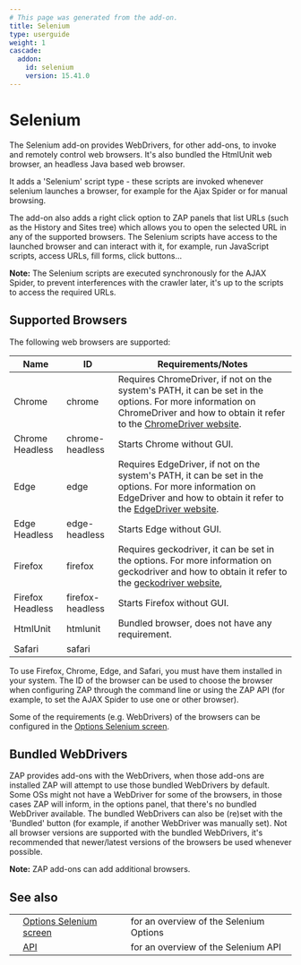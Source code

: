 ```yaml
---
# This page was generated from the add-on.
title: Selenium
type: userguide
weight: 1
cascade:
  addon:
    id: selenium
    version: 15.41.0
---
```


# Selenium

The Selenium add-on provides WebDrivers, for other add-ons, to invoke and remotely
control web browsers. It's also bundled the HtmlUnit web browser, an headless Java based
web browser.

It adds a 'Selenium' script type - these scripts are invoked whenever selenium launches a browser,
for example for the Ajax Spider or for manual browsing.

The add-on also adds a right click option to ZAP panels that list URLs (such as the History and Sites tree)
which allows you to open the selected URL in any of the supported browsers. The Selenium scripts have access to the
launched browser and can interact with it, for example, run JavaScript scripts, access URLs, fill forms, click buttons...

**Note:** The Selenium scripts are executed synchronously for the AJAX Spider, to prevent interferences
with the crawler later, it's up to the scripts to access the required URLs.

## Supported Browsers

The following web browsers are supported:

|       Name       |        ID        |                                                                                                                Requirements/Notes                                                                                                                 |
|------------------|------------------|---------------------------------------------------------------------------------------------------------------------------------------------------------------------------------------------------------------------------------------------------|
| Chrome           | chrome           | Requires ChromeDriver, if not on the system's PATH, it can be set in the options. For more information on ChromeDriver and how to obtain it refer to the [ChromeDriver website](https://sites.google.com/a/chromium.org/chromedriver/).           |
| Chrome Headless  | chrome-headless  | Starts Chrome without GUI.                                                                                                                                                                                                                        |
| Edge             | edge             | Requires EdgeDriver, if not on the system's PATH, it can be set in the options. For more information on EdgeDriver and how to obtain it refer to the [EdgeDriver website](https://developer.microsoft.com/en-us/microsoft-edge/tools/webdriver/). |
| Edge Headless    | edge-headless    | Starts Edge without GUI.                                                                                                                                                                                                                          |
| Firefox          | firefox          | Requires geckodriver, it can be set in the options. For more information on geckodriver and how to obtain it refer to the [geckodriver website](https://github.com/mozilla/geckodriver),                                                          |
| Firefox Headless | firefox-headless | Starts Firefox without GUI.                                                                                                                                                                                                                       |
| HtmlUnit         | htmlunit         | Bundled browser, does not have any requirement.                                                                                                                                                                                                   |
| Safari           | safari           |                                                                                                                                                                                                                                                   |

To use Firefox, Chrome, Edge, and Safari, you must
have them installed in your system. The ID of the browser can be used to choose the
browser when configuring ZAP through the command line or using the ZAP API (for example,
to set the AJAX Spider to use one or other browser).


Some of the requirements (e.g. WebDrivers) of the browsers can be configured in the [Options Selenium screen](/docs/desktop/addons/selenium/options/).

## Bundled WebDrivers

ZAP provides add-ons with the WebDrivers, when those add-ons are installed ZAP will attempt to use those bundled WebDrivers by default. Some OSs might not have a WebDriver for some of the browsers, in those cases ZAP will inform, in the options panel, that there's no bundled WebDriver available. The bundled WebDrivers can also be (re)set with the 'Bundled' button (for example, if another WebDriver was manually set). Not all browser versions are supported with the bundled WebDrivers, it's recommended that newer/latest versions of the browsers be used whenever possible.


**Note:** ZAP add-ons can add additional browsers.

## See also

|   |                                                                   |                                         |
|---|-------------------------------------------------------------------|-----------------------------------------|
|   | [Options Selenium screen](/docs/desktop/addons/selenium/options/) | for an overview of the Selenium Options |
|   | [API](/docs/desktop/addons/selenium/api/)                         | for an overview of the Selenium API     |
